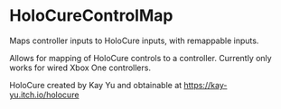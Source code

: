 # HoloCureControlMap
Maps controller inputs to HoloCure inputs, with remappable inputs.

Allows for mapping of HoloCure controls to a controller. Currently only works for wired Xbox One controllers.

HoloCure created by Kay Yu and obtainable at https://kay-yu.itch.io/holocure
